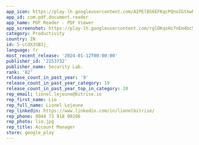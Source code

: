 ```yaml
---
app_icon: https://play-lh.googleusercontent.com/AIPElBS6EFKqcPQnoIGtXwPKgFCnIs-BvaJ6qCtsxFC09jHeyc7PXV7rSmYCTkALyw
app_id: com.pdf.document.reader
app_name: PDF Reader - PDF Viewer
app_screenshot: https://play-lh.googleusercontent.com/rglOKqsHz7nEm4bc5crAAIkeUDROoh5PffHeMK078NSPmnKWISPev38zl4lCK4IeLii1
category: Productivity
country: IN
id: 5-cCdX3SB3j_
language: fr
most_recent_release: '2024-01-12T00:00:00'
publisher_id: '2253732'
publisher_name: Security Lab.
rank: '82'
release_count_in_past_year: '9'
release_count_in_past_year_category: 19
release_count_in_past_year_top_in_category: 20
rep_email: lionel.lejeune@bitrise.io
rep_first_name: Lio
rep_full_name: Lionel Lejeune
rep_linkedin: https://www.linkedin.com/in/lionelbitrise/
rep_phone: 0044 73 918 00286
rep_photo: lio.jpg
rep_title: Account Manager
store: google_play
---
```

